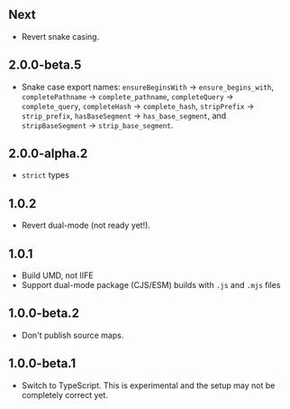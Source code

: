 ## Next

- Revert snake casing.

## 2.0.0-beta.5

- Snake case export names: `ensureBeginsWith` -> `ensure_begins_with`, `completePathname` -> `complete_pathname`, `completeQuery` -> `complete_query`, `completeHash` -> `complete_hash`, `stripPrefix` -> `strip_prefix`, `hasBaseSegment` -> `has_base_segment`, and `stripBaseSegment` -> `strip_base_segment`.

## 2.0.0-alpha.2

- `strict` types

## 1.0.2

- Revert dual-mode (not ready yet!).

## 1.0.1

- Build UMD, not IIFE
- Support dual-mode package (CJS/ESM) builds with `.js` and `.mjs` files

## 1.0.0-beta.2

- Don't publish source maps.

## 1.0.0-beta.1

- Switch to TypeScript. This is experimental and the setup may not be completely correct yet.
